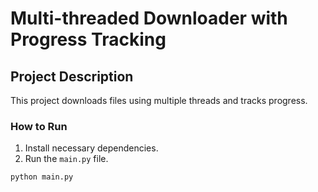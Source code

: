# Multi-threaded Downloader with Progress Tracking

## Project Description
This project downloads files using multiple threads and tracks progress.

### How to Run
1. Install necessary dependencies.
2. Run the `main.py` file.
```bash
python main.py
```
